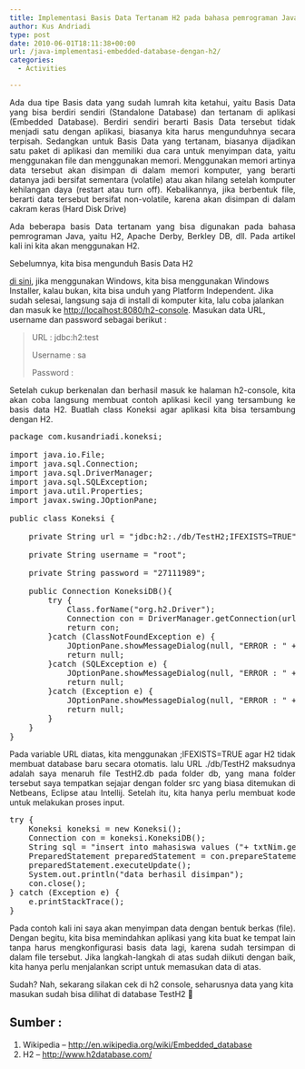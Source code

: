 ```yaml
---
title: Implementasi Basis Data Tertanam H2 pada bahasa pemrograman Java
author: Kus Andriadi
type: post
date: 2010-06-01T18:11:38+00:00
url: /java-implementasi-embedded-database-dengan-h2/
categories:
  - Activities

---
```

<p style="text-align: justify;">
  Ada dua tipe Basis data yang sudah lumrah kita ketahui, yaitu Basis Data yang bisa berdiri sendiri (Standalone Database) dan tertanam di aplikasi (Embedded Database). Berdiri sendiri berarti Basis Data tersebut tidak menjadi satu dengan aplikasi, biasanya kita harus mengunduhnya secara terpisah. Sedangkan untuk Basis Data yang tertanam, biasanya dijadikan satu paket di aplikasi dan memiliki dua cara untuk menyimpan data, yaitu menggunakan file dan menggunakan memori. Menggunakan memori artinya data tersebut akan disimpan di dalam memori komputer, yang berarti datanya jadi bersifat sementara (volatile) atau akan hilang setelah komputer kehilangan daya (restart atau turn off). Kebalikannya, jika berbentuk file, berarti data tersebut bersifat non-volatile, karena akan disimpan di dalam cakram keras (Hard Disk Drive)
</p>

<p style="text-align: justify;">
  Ada beberapa basis Data tertanam yang bisa digunakan pada bahasa pemrograman Java, yaitu H2, Apache Derby, Berkley DB, dll. Pada artikel kali ini kita akan menggunakan H2.
</p>

<p style="text-align: justify;">
  <!--more-->Sebelumnya, kita bisa mengunduh Basis Data H2 
  
  <a href="http://www.h2database.com/html/download.html">di sini</a>, jika menggunakan Windows, kita bisa menggunakan Windows Installer, kalau bukan, kita bisa unduh yang Platform Independent. Jika sudah selesai, langsung saja di install di komputer kita, lalu coba jalankan dan masuk ke <a class="markup--anchor markup--p-anchor" href="http://localhost:8080/h2-console]%28http://localhost:8080/h2-console%29" target="_blank" rel="nofollow noopener noreferrer" data-href="http://localhost:8080/h2-console](http://localhost:8080/h2-console)">http://localhost:8080/h2-console</a>. Masukan data URL, username dan password sebagai berikut :
</p>

> URL : jdbc:h2:test
> 
> Username : sa
> 
> Password : <kosongkan>

<p style="text-align: justify;">
  Setelah cukup berkenalan dan berhasil masuk ke halaman h2-console, kita akan coba langsung membuat contoh aplikasi kecil yang tersambung ke basis data H2. Buatlah class Koneksi agar aplikasi kita bisa tersambung dengan H2.
</p>

<pre>package com.kusandriadi.koneksi;

import java.io.File;
import java.sql.Connection;
import java.sql.DriverManager;
import java.sql.SQLException;
import java.util.Properties;
import javax.swing.JOptionPane;

public class Koneksi {

    private String url = "jdbc:h2:./db/TestH2;IFEXISTS=TRUE";

    private String username = "root";

    private String password = "27111989";

    public Connection KoneksiDB(){
        try {
            Class.forName("org.h2.Driver");
            Connection con = DriverManager.getConnection(url, username, password);
            return con;
        }catch (ClassNotFoundException e) {
            JOptionPane.showMessageDialog(null, "ERROR : " + e.getMessage());
            return null;
        }catch (SQLException e) {
            JOptionPane.showMessageDialog(null, "ERROR : " + e.getMessage());
            return null;
        }catch (Exception e) {
            JOptionPane.showMessageDialog(null, "ERROR : " + e.getMessage());
            return null;
        }
    }
}</pre>

<p style="text-align: justify;">
  Pada variable URL diatas, kita menggunakan ;IFEXISTS=TRUE agar H2 tidak membuat database baru secara otomatis. lalu URL ./db/TestH2 maksudnya adalah saya menaruh file TestH2.db pada folder db, yang mana folder tersebut saya tempatkan sejajar dengan folder src yang biasa ditemukan di Netbeans, Eclipse atau Intellij. Setelah itu, kita hanya perlu membuat kode untuk melakukan proses input.
</p>

<pre>try {
    Koneksi koneksi = new Koneksi();
    Connection con = koneksi.KoneksiDB();
    String sql = "insert into mahasiswa values ("+ txtNim.getText() +",'"+ txtNama.getText() +")";
    PreparedStatement preparedStatement = con.prepareStatement(sql);
    preparedStatement.executeUpdate();
    System.out.println("data berhasil disimpan");
    con.close();
} catch (Exception e) {
    e.printStackTrace();
}</pre>

<p style="text-align: justify;">
  Pada contoh kali ini saya akan menyimpan data dengan bentuk berkas (file). Dengan begitu, kita bisa memindahkan aplikasi yang kita buat ke tempat lain tanpa harus mengkonfigurasi basis data lagi, karena sudah tersimpan di dalam file tersebut. Jika langkah-langkah di atas sudah diikuti dengan baik, kita hanya perlu menjalankan script untuk memasukan data di atas.
</p>

Sudah? Nah, sekarang silakan cek di h2 console, seharusnya data yang kita masukan sudah bisa dilihat di database TestH2 🙂

## Sumber :

  1. Wikipedia &#8211; http://en.wikipedia.org/wiki/Embedded_database
  2. H2 &#8211; http://www.h2database.com/